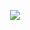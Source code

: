 <p align="center">
  <img src="https://i.pinimg.com/736x/9b/37/92/9b3792728f188e05ee222b1f1e744ca1.jpg" />
</p>
